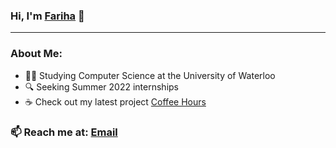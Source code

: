 ### Hi, I'm [Fariha](https://mahzabinrashid.github.io/) 👋
---


### About Me:
- 👩‍🎓 Studying Computer Science at the University of Waterloo
- 🔍 Seeking Summer 2022 internships
- ☕️ Check out my latest project [Coffee Hours](https://coffee-hours-technova.web.app/)

### 📫  Reach me at: [Email](mailto:m2fariha@uwaterloo.ca)
